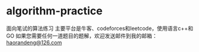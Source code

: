# algorithm-practice
面向笔试的算法练习
主要平台是牛客、codeforces和leetcode，使用语言c++和GO
如果您需要任何一道题目的题解，欢迎发送邮件到我的邮箱：haorandeng@126.com
